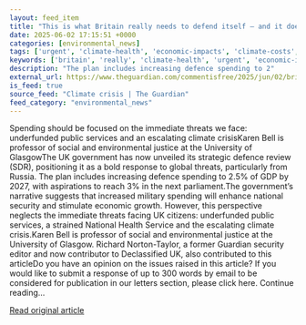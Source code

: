 ```yaml
---
layout: feed_item
title: "This is what Britain really needs to defend itself – and it doesn’t include spending billions on arms | Karen Bell"
date: 2025-06-02 17:15:51 +0000
categories: [environmental_news]
tags: ['urgent', 'climate-health', 'economic-impacts', 'climate-costs', 'year-2027', 'public-health']
keywords: ['britain', 'really', 'climate-health', 'urgent', 'economic-impacts', 'what', 'climate-costs', 'year-2027']
description: "The plan includes increasing defence spending to 2"
external_url: https://www.theguardian.com/commentisfree/2025/jun/02/britain-defence-billions-arms-spending-climate-crisis
is_feed: true
source_feed: "Climate crisis | The Guardian"
feed_category: "environmental_news"
---
```


Spending should be focused on the immediate threats we face: underfunded public services and an escalating climate crisisKaren Bell is professor of social and environmental justice at the University of GlasgowThe UK government has now unveiled its strategic defence review (SDR), positioning it as a bold response to global threats, particularly from Russia. The plan includes increasing defence spending to 2.5% of GDP by 2027, with aspirations to reach 3% in the next parliament.The government’s narrative suggests that increased military spending will enhance national security and stimulate economic growth. However, this perspective neglects the immediate threats facing UK citizens: underfunded public services, a strained National Health Service and the escalating climate crisis.Karen Bell is professor of social and environmental justice at the University of Glasgow. Richard Norton-Taylor, a former Guardian security editor and now contributor to Declassified UK, also contributed to this articleDo you have an opinion on the issues raised in this article? If you would like to submit a response of up to 300 words by email to be considered for publication in our letters section, please click here. Continue reading...

[Read original article](https://www.theguardian.com/commentisfree/2025/jun/02/britain-defence-billions-arms-spending-climate-crisis)
